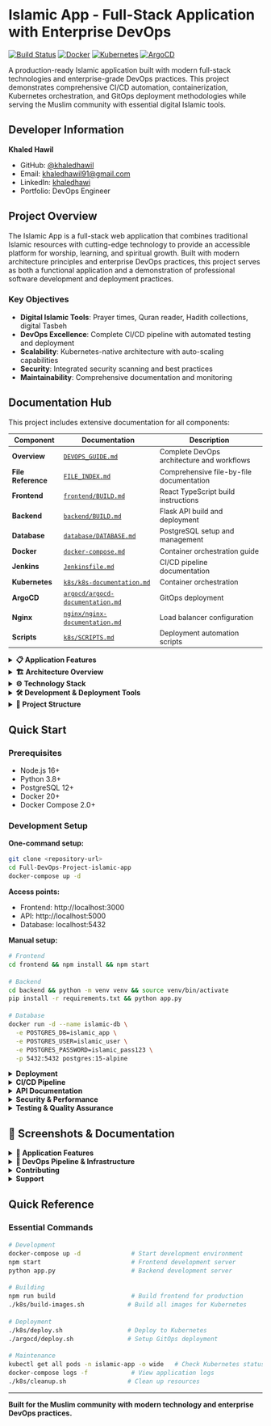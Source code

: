 # Islamic App - Full-Stack Application with Enterprise DevOps

[![Build Status](https://img.shields.io/badge/build-passing-brightgreen)](https://jenkins.yourdomain.com)
[![Docker](https://img.shields.io/badge/docker-ready-blue)](https://hub.docker.com/u/khaledhawil)
[![Kubernetes](https://img.shields.io/badge/kubernetes-deployed-blue)](https://k8s.io)
[![ArgoCD](https://img.shields.io/badge/gitops-argocd-orange)](https://argoproj.github.io/cd/)


A production-ready Islamic application built with modern full-stack technologies and enterprise-grade DevOps practices. This project demonstrates comprehensive CI/CD automation, containerization, Kubernetes orchestration, and GitOps deployment methodologies while serving the Muslim community with essential digital Islamic tools.

## Developer Information

**Khaled Hawil**
- GitHub: [@khaledhawil](https://github.com/khaledhawil)
- Email: khaledhawil91@gmail.com
- LinkedIn: [khaledhawi](https://linkedin.com/in/khaledhawil)
- Portfolio: DevOps Engineer

## Project Overview

The Islamic App is a full-stack web application that combines traditional Islamic resources with cutting-edge technology to provide an accessible platform for worship, learning, and spiritual growth. Built with modern architecture principles and enterprise DevOps practices, this project serves as both a functional application and a demonstration of professional software development and deployment practices.

### Key Objectives
- **Digital Islamic Tools**: Prayer times, Quran reader, Hadith collections, digital Tasbeh
- **DevOps Excellence**: Complete CI/CD pipeline with automated testing and deployment
- **Scalability**: Kubernetes-native architecture with auto-scaling capabilities
- **Security**: Integrated security scanning and best practices
- **Maintainability**: Comprehensive documentation and monitoring

## Documentation Hub

This project includes extensive documentation for all components:

| Component | Documentation | Description |
|-----------|---------------|-------------|
| **Overview** | [`DEVOPS_GUIDE.md`](DEVOPS_GUIDE.md) | Complete DevOps architecture and workflows |
| **File Reference** | [`FILE_INDEX.md`](FILE_INDEX.md) | Comprehensive file-by-file documentation |
| **Frontend** | [`frontend/BUILD.md`](frontend/BUILD.md) | React TypeScript build instructions |
| **Backend** | [`backend/BUILD.md`](backend/BUILD.md) | Flask API build and deployment |
| **Database** | [`database/DATABASE.md`](database/DATABASE.md) | PostgreSQL setup and management |
| **Docker** | [`docker-compose.md`](docker-compose.md) | Container orchestration guide |
| **Jenkins** | [`Jenkinsfile.md`](Jenkinsfile.md) | CI/CD pipeline documentation |
| **Kubernetes** | [`k8s/k8s-documentation.md`](k8s/k8s-documentation.md) | Container orchestration |
| **ArgoCD** | [`argocd/argocd-documentation.md`](argocd/argocd-documentation.md) | GitOps deployment |
| **Nginx** | [`nginx/nginx-documentation.md`](nginx/nginx-documentation.md) | Load balancer configuration |
| **Scripts** | [`k8s/SCRIPTS.md`](k8s/SCRIPTS.md) | Deployment automation scripts |

<details>
<summary><strong>📋 Application Features</strong></summary>

### Islamic Functionality
- **Digital Tasbeh Counter**: Advanced counter with achievement system and progress tracking
- **Quran Reader**: Complete Quran with Arabic text, translations, and search functionality
- **Quran Audio**: High-quality recitations with multiple reciters and playback controls
- **Hadith Collection**: Searchable database with authentic hadiths from major collections
- **Prayer Times**: Location-based prayer time calculations with notifications
- **Azkar and Duas**: Collection of Islamic supplications and daily remembrances
- **User Profiles**: Personal settings, preferences, and spiritual progress tracking
- **Islamic Calendar**: Hijri calendar integration with important Islamic dates

### Technical Features
- **Responsive Design**: Mobile-first approach with cross-device compatibility
- **Theme Support**: Dark/light mode with user preferences
- **Secure Authentication**: JWT-based authentication with user management
- **Performance Optimization**: Lazy loading, caching, and optimized bundle sizes
- **Multi-language Support**: Internationalization for global Muslim community
- **Accessibility**: WCAG compliant design for inclusive user experience

### DevOps Infrastructure
- **Containerization**: Docker containers for all services with multi-stage builds
- **Orchestration**: Kubernetes deployment with auto-scaling and self-healing
- **CI/CD Pipeline**: Jenkins automated build, test, and deployment
- **GitOps**: ArgoCD for continuous delivery and configuration management
- **Load Balancing**: Nginx reverse proxy with SSL termination
- **Database**: PostgreSQL with persistent storage and automated backups
- **Security Scanning**: Trivy vulnerability assessment in CI/CD pipeline
- **Monitoring**: Application health checks and performance monitoring

</details>

<details>
<summary><strong>🏗️ Architecture Overview</strong></summary>

```mermaid
graph TB
    subgraph "Client Layer"
        A[Web Browser] --> B[React Frontend]
    end
    
    subgraph "Load Balancer"
        B --> C[Nginx Ingress]
    end
    
    subgraph "Application Layer"
        C --> D[Flask Backend API]
    end
    
    subgraph "Data Layer"
        D --> E[PostgreSQL Database]
    end
    
    subgraph "DevOps Pipeline"
        F[Git Repository] --> G[Jenkins CI/CD]
        G --> H[Docker Registry]
        H --> I[ArgoCD GitOps]
        I --> J[Kubernetes Cluster]
    end
    
    subgraph "External APIs"
        D --> K[Prayer Times API]
        D --> L[Quran API]
        D --> M[Hadith API]
    end
```

</details>

<details>
<summary><strong>⚙️ Technology Stack</strong></summary>

### Frontend Technologies
| Technology | Version | Purpose |
|------------|---------|---------|
| React | 18.2.0 | Modern UI framework with hooks and concurrent features |
| TypeScript | 4.9.5 | Type-safe development with enhanced IDE support |
| Material-UI | 5.13.0 | Production-ready React components and design system |
| React Router | 6.18.0 | Declarative routing for single-page applications |
| Zustand | 4.4.6 | Lightweight state management without boilerplate |
| Axios | 1.5.2 | Promise-based HTTP client with interceptors |

### Backend Technologies
| Technology | Version | Purpose |
|------------|---------|---------|
| Flask | 2.2+ | Lightweight and flexible Python web framework |
| SQLAlchemy | Latest | Python SQL toolkit and Object-Relational Mapping |
| Flask-JWT-Extended | Latest | JWT token authentication for Flask applications |
| PostgreSQL | 15 | Advanced open-source relational database |
| Gunicorn | Latest | Python WSGI HTTP Server for production |

### DevOps & Infrastructure
| Tool | Purpose | Environment |
|------|---------|-------------|
| Docker | Containerization platform | All environments |
| Kubernetes | Container orchestration at scale | Production |
| Jenkins | Continuous Integration/Continuous Deployment | CI/CD Pipeline |
| ArgoCD | GitOps continuous delivery | Production |
| Nginx | Reverse proxy and load balancer | Production |
| Trivy | Vulnerability scanner for containers | Security |

</details>

<details>
<summary><strong>🛠️ Development & Deployment Tools</strong></summary>

### Version Control & Repository Management
| Tool | Purpose | Configuration |
|------|---------|---------------|
| **Git/GitHub** | Source code version control and collaboration | - Repository hosting<br>- Webhook integration for CI/CD<br>- Access tokens for Jenkins integration |

### Containerization & Orchestration
| Tool | Purpose | Configuration |
|------|---------|---------------|
| **Docker** | Application containerization | - Multi-stage builds for optimization<br>- Container image management |
| **Docker Compose** | Local development environment | - Multi-service orchestration<br>- Volume management for development |
| **Kubernetes (kubeadm)** | Production container orchestration | - 3-node cluster setup<br>- Auto-scaling and self-healing<br>- Persistent storage management |

### CI/CD Pipeline
| Tool | Purpose | Configuration |
|------|---------|---------------|
| **Jenkins** | Continuous Integration/Deployment | - **Containerized deployment**<br>- **Multibranch pipeline** for branch-based builds<br>- **Ignore Git Committer** to prevent infinite webhook loops<br>- Discord integration for build notifications |
| **Ngrok** | Webhook forwarding for development | - **Tunnel**: `https://911d-41-129-24-45.ngrok-free.app` → `http://localhost:8080`<br>- Enables GitHub webhooks to reach local Jenkins |

### GitOps & Deployment
| Tool | Purpose | Configuration |
|------|---------|---------------|
| **ArgoCD** | GitOps continuous delivery | - Deployed in Kubernetes cluster<br>- Automated application synchronization<br>- Staging and production environments |

### Infrastructure & Networking
| Tool | Purpose | Configuration |
|------|---------|---------------|
| **Nginx** | Reverse proxy and load balancer | - SSL termination<br>- Static file serving<br>- Request routing |
| **Vagrant** | Development environment virtualization | - **3-node Kubernetes cluster**<br>- Consistent development environment<br>- kubeadm cluster setup |

### Development Environment
| Tool | Purpose | Configuration |
|------|---------|---------------|
| **VS Code** | Primary development IDE | - Extensions for React, Python, Docker, Kubernetes<br>- Integrated terminal and debugging |
| **Bash Scripting** | Automation and deployment | - Deployment scripts in `k8s/` directory<br>- Database migration scripts<br>- Easy-to-use automation tools |

### Notification & Monitoring
| Tool | Purpose | Configuration |
|------|---------|---------------|
| **Discord** | Build status notifications | - Real-time pipeline status updates<br>- Success/failure notifications<br>- Team collaboration |

### Security & Authentication
| Component | Purpose | Implementation |
|-----------|---------|---------------|
| **GitHub Access Tokens** | Jenkins-GitHub integration | - Secure API access for Jenkins<br>- Webhook authentication<br>- Repository access management |
| **Webhook Protection** | Infinite loop prevention | - Git committer ignore rules<br>- Smart triggering logic |

### Key DevOps Practices Implemented
- **Infrastructure as Code**: All configurations version-controlled
- **GitOps Workflow**: ArgoCD manages deployments from Git
- **Containerized CI/CD**: Jenkins running in containers
- **Multi-Environment Support**: Staging and production pipelines
- **Automated Testing**: Integrated into pipeline stages
- **Security Scanning**: Vulnerability assessment with Trivy
- **Zero-Downtime Deployments**: Rolling updates with Kubernetes
- **Monitoring & Alerting**: Real-time notifications via Discord

</details>

<details>
<summary><strong>📁 Project Structure</strong></summary>

```
islamic-app/
├── 📁 frontend/                     # React TypeScript Application
│   ├── 📁 src/
│   │   ├── 📁 components/          # Reusable UI components
│   │   ├── 📁 pages/               # Main application pages
│   │   ├── 📁 contexts/            # React context providers
│   │   ├── 📁 hooks/               # Custom React hooks
│   │   ├── 📁 services/            # API service layer
│   │   ├── 📁 stores/              # Zustand state management
│   │   └── 📁 utils/               # Utility functions
│   ├── 📄 BUILD.md                 # Frontend build documentation
│   ├── 📄 Dockerfile               # Frontend container definition
│   └── 📄 package.json             # Dependencies and scripts
├── 📁 backend/                      # Flask Python API
│   ├── 📁 models/                  # SQLAlchemy database models
│   ├── 📁 routes/                  # API endpoint handlers
│   ├── 📁 schemas/                 # Data validation schemas
│   ├── 📁 utils/                   # Backend utility functions
│   ├── 📄 BUILD.md                 # Backend build documentation
│   ├── 📄 app.py                   # Flask application entry point
│   ├── 📄 Dockerfile               # Backend container definition
│   └── 📄 requirements.txt         # Python dependencies
├── 📁 database/                     # Database Management
│   ├── 📄 DATABASE.md              # Database documentation
│   ├── 📄 init.sql                 # Initial schema creation
│   ├── 📄 migrate.sh               # Migration script
│   └── 📁 migrations/              # Version-controlled migrations
├── 📁 k8s/                         # Kubernetes Manifests
│   ├── 📄 k8s-documentation.md     # Kubernetes deployment guide
│   ├── 📄 SCRIPTS.md               # Deployment scripts documentation
│   ├── 📄 *.yaml                   # Kubernetes resource definitions
│   ├── 📄 build-images.sh          # Docker image build script
│   ├── 📄 deploy.sh                # Complete deployment automation
│   ├── 📄 deploy-only.sh           # Deploy without building
│   ├── 📄 setup.sh                 # Initial cluster setup
│   └── 📄 cleanup.sh               # Resource cleanup
├── 📁 argocd/                      # GitOps Configuration
│   ├── 📄 argocd-documentation.md  # ArgoCD setup and usage
│   ├── 📄 application.yaml         # Production application definition
│   ├── 📄 application-staging.yaml # Staging application definition
│   ├── 📄 project.yaml             # ArgoCD project configuration
│   └── 📄 deploy.sh                # ArgoCD deployment script
├── 📁 nginx/                       # Load Balancer Configuration
│   ├── 📄 nginx-documentation.md   # Nginx configuration guide
│   └── 📄 nginx.conf               # Nginx server configuration
├── 📄 docker-compose.yml           # Development environment
├── 📄 docker-compose.md            # Docker Compose documentation
├── 📄 Jenkinsfile                  # CI/CD Pipeline definition
├── 📄 Jenkinsfile.md               # Jenkins pipeline documentation
├── 📄 DEVOPS_GUIDE.md              # Master DevOps documentation
├── 📄 FILE_INDEX.md                # Complete file reference
└── 📄 README.md                    # This file
```

</details>

## Quick Start

### Prerequisites
- Node.js 16+
- Python 3.8+
- PostgreSQL 12+
- Docker 20+
- Docker Compose 2.0+

### Development Setup

**One-command setup:**
```bash
git clone <repository-url>
cd Full-DevOps-Project-islamic-app
docker-compose up -d
```

**Access points:**
- Frontend: http://localhost:3000
- API: http://localhost:5000
- Database: localhost:5432

**Manual setup:**
```bash
# Frontend
cd frontend && npm install && npm start

# Backend
cd backend && python -m venv venv && source venv/bin/activate
pip install -r requirements.txt && python app.py

# Database
docker run -d --name islamic-db \
  -e POSTGRES_DB=islamic_app \
  -e POSTGRES_USER=islamic_user \
  -e POSTGRES_PASSWORD=islamic_pass123 \
  -p 5432:5432 postgres:15-alpine
```

<details>
<summary><strong>Deployment</strong></summary>

### Docker Compose (Development)
```bash
# Start all services
docker-compose up -d

# View logs
docker-compose logs -f

# Clean rebuild
docker-compose down -v && docker-compose up --build -d
```

### Kubernetes (Production)
```bash
# Quick deployment
cd k8s && ./setup.sh && ./deploy.sh

# Manual deployment
kubectl apply -f k8s/

# Verify deployment
kubectl get pods -n islamic-app
```

### GitOps with ArgoCD
```bash
# Deploy ArgoCD applications
cd argocd && ./deploy.sh

# Access ArgoCD UI
kubectl port-forward svc/argocd-server -n argocd 8080:443
```

</details>

<details>
<summary><strong>CI/CD Pipeline</strong></summary>

### Jenkins Pipeline Features

The Jenkins pipeline (`Jenkinsfile`) provides enterprise-grade CI/CD automation:

**Pipeline Stages:**
1. **Checkout & Change Detection**: Smart detection of frontend/backend changes
2. **Build**: Multi-architecture Docker image builds
3. **Security Scan**: Trivy vulnerability assessment
4. **Push**: Registry upload with semantic versioning
5. **Deploy**: Automated Kubernetes deployment
6. **Notify**: Discord webhook notifications

**Key Features:**
- **Smart Building**: Only builds changed components
- **Security First**: Mandatory vulnerability scanning
- **Multi-Environment**: Separate pipelines for staging/production
- **Rollback Support**: Automated rollback on failure
- **Resource Optimization**: Parallel builds and caching

```bash
# Manual pipeline trigger
# Webhook URL: https://jenkins.yourdomain.com/github-webhook/

# Build specific components
curl -X POST "https://jenkins.yourdomain.com/job/islamic-app/buildWithParameters" \
  -d "BUILD_TYPE=frontend-only"
```

### Pipeline Monitoring

**Build Status Dashboard:**
- Build success/failure rates
- Build duration trends
- Security scan results
- Deployment status across environments

</details>

<details>
<summary><strong>API Documentation</strong></summary>

### Authentication
| Method | Endpoint | Description |
|--------|----------|-------------|
| POST | `/api/auth/register` | User registration |
| POST | `/api/auth/login` | User authentication |
| GET | `/api/auth/profile` | Get user profile |
| PUT | `/api/auth/profile` | Update profile |

### Islamic Content
| Method | Endpoint | Description |
|--------|----------|-------------|
| GET | `/api/quran/surah/{id}` | Get specific Surah |
| GET | `/api/quran/search` | Search Quran text |
| GET | `/api/hadith/collections` | Get hadith collections |
| GET | `/api/prayer-times` | Get prayer times |
| GET | `/api/tasbeh/phrases` | Get tasbeh counts |
| POST | `/api/tasbeh/increment` | Increment phrase count |

### Health Monitoring
| Method | Endpoint | Description |
|--------|----------|-------------|
| GET | `/health` | Application health check |
| GET | `/api/health/detailed` | Detailed health status |
| GET | `/metrics` | Prometheus metrics |

</details>

<details>
<summary><strong>Security & Performance</strong></summary>

### Security Features
- JWT-based authentication with refresh tokens
- bcrypt password hashing
- CORS configuration and input validation
- Container vulnerability scanning with Trivy
- TLS encryption and RBAC in Kubernetes
- Secrets management and network policies

### Performance Optimization
- Frontend: Code splitting, lazy loading, service workers
- Backend: Connection pooling, query optimization, caching
- Infrastructure: Auto-scaling, resource optimization, CDN integration

### Monitoring
- Application health checks and performance metrics
- Kubernetes and container monitoring
- Error tracking and alerting
- Discord/Slack notifications for incidents

</details>

<details>
<summary><strong>Testing & Quality Assurance</strong></summary>

### Testing Strategy
```bash
# Frontend tests
npm test                    # Unit tests with Jest
npm run test:integration    # Integration tests
npm run test:e2e           # End-to-end tests with Cypress

# Backend tests
pytest tests/unit/         # Unit tests
pytest tests/integration/  # Integration tests
pytest tests/api/          # API tests
```

### Code Quality
- TypeScript strict mode with ESLint + Prettier
- Python PEP 8 compliance with type hints
- Automated security scanning in CI/CD
- Comprehensive test coverage (>80%)

</details>

## 📸 Screenshots & Documentation

<details>
<summary><strong>🕌 Application Features</strong></summary>

### Main Application Interface
![Home Page](images/home-page.png)
*Main dashboard with Islamic resources and navigation*

### Authentication System
| Login Interface | Registration Interface |
|----------------|----------------------|
| ![Login](images/login-page.png) | ![Signup](images/sginup-page.png) |

### Islamic Features
| Prayer Times | Digital Tasbeh |
|-------------|----------------|
| ![Prayer Times](images/prayer-time.png) | ![Tasbeh](images/tasbeh-page.png) |

| Quran Audio | Quran Reader |
|-------------|--------------|
| ![Quran Audio](images/quran-mp3-page.png) | ![Quran Reader](images/reading-quran-page-with-audio.png) |

| Hadith Collection | Azkar & Duas |
|------------------|--------------|
| ![Hadith](images/hadith-page.png) | ![Azkar](images/azkar-page.png) |

</details>

<details>
<summary><strong>🚀 DevOps Pipeline & Infrastructure</strong></summary>

### Jenkins CI/CD Pipeline
![Pipeline Frontend & Backend](images/pipeline-stages-with-frontend-build.png)
*Complete CI/CD pipeline with frontend and backend build stages*

![Pipeline with Security Scanning](images/pipeline-stages-with-build-front-and-backend-withScanImages.png)
*Advanced pipeline with security image scanning using Trivy*

### Build Notifications
![Discord Notifications](images/Discord-Notofications-with-build-status.png)
*Real-time build status notifications via Discord integration*

### Kubernetes & GitOps
![Kubernetes Resources](images/all-islamic-resources-in-k8s.png)
*All application resources deployed in Kubernetes cluster*

![ArgoCD Dashboard](images/argocd-page.png)
*ArgoCD GitOps interface showing deployment status*

![Node Usage](images/node-usage.png)
*Kubernetes cluster resource monitoring*

### Development Environment
![VS Code IDE](images/vscode.png)
*Development environment with project structure*

![Ngrok Tunnel](images/ngrok.png)
*Ngrok tunnel for GitHub webhook forwarding*

</details>

<details>
<summary><strong>Contributing</strong></summary>

### Development Workflow
1. Fork the repository
2. Create a feature branch: `git checkout -b feature/your-feature`
3. Make changes and test locally
4. Commit with clear messages: `git commit -m "feat: add new feature"`
5. Push and create a pull request

### Code Standards
- Follow TypeScript/ESLint configuration for frontend
- Follow PEP 8 standards for Python backend
- Maintain test coverage above 80%
- Update documentation for new features

### Commit Message Format
```
type(scope): description

Examples:
feat(auth): add two-factor authentication
fix(api): resolve prayer times calculation error
docs(k8s): update deployment instructions
```

</details>

<details>
<summary><strong>Support</strong></summary>

### Getting Help
- **Documentation**: Comprehensive guides in this repository
- **Issues**: Create GitHub issues for bugs or feature requests
- **Discussions**: Use GitHub Discussions for questions
- **Email**: Contact maintainer for security issues

### Project Status
![GitHub Issues](https://img.shields.io/github/issues/khaledhawil/islamic-app)
![GitHub Contributors](https://img.shields.io/github/contributors/khaledhawil/islamic-app)
![GitHub Last Commit](https://img.shields.io/github/last-commit/khaledhawil/islamic-app)

</details>

## Quick Reference

### Essential Commands
```bash
# Development
docker-compose up -d              # Start development environment
npm start                         # Frontend development server
python app.py                     # Backend development server

# Building
npm run build                     # Build frontend for production
./k8s/build-images.sh            # Build all images for Kubernetes

# Deployment
./k8s/deploy.sh                  # Deploy to Kubernetes
./argocd/deploy.sh               # Setup GitOps deployment

# Maintenance
kubectl get all pods -n islamic-app -o wide   # Check Kubernetes status
docker-compose logs -f            # View application logs
./k8s/cleanup.sh                 # Clean up resources
```

---

**Built for the Muslim community with modern technology and enterprise DevOps practices.**